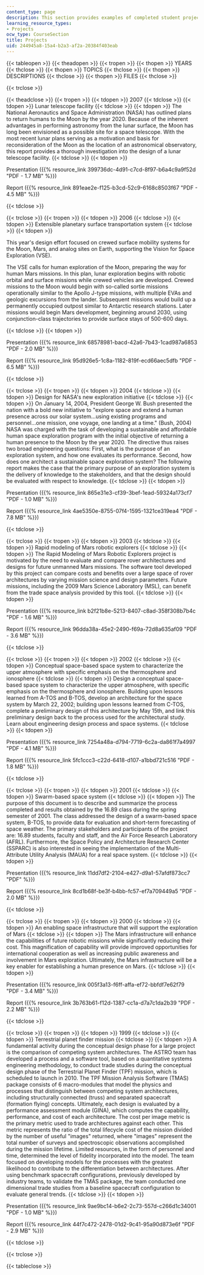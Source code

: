 ```yaml
---
content_type: page
description: This section provides examples of completed student projects.
learning_resource_types:
- Projects
ocw_type: CourseSection
title: Projects
uid: 244945a8-15a4-b2a3-af2a-20384f403eab
---
```


{{< tableopen >}}
{{< theadopen >}}
{{< tropen >}}
{{< thopen >}}
YEARS
{{< thclose >}}
{{< thopen >}}
TOPICS
{{< thclose >}}
{{< thopen >}}
DESCRIPTIONS
{{< thclose >}}
{{< thopen >}}
FILES
{{< thclose >}}

{{< trclose >}}

{{< theadclose >}}
{{< tropen >}}
{{< tdopen >}}
2007
{{< tdclose >}}
{{< tdopen >}}
Lunar telescope facility
{{< tdclose >}}
{{< tdopen >}}
The National Aeronautics and Space Administration (NASA) has outlined plans to return humans to the Moon by the year 2020. Because of the inherent advantages in performing astronomy from the lunar surface, the Moon has long been envisioned as a possible site for a space telescope. With the most recent lunar plans serving as a motivation and basis for reconsideration of the Moon as the location of an astronomical observatory, this report provides a thorough investigation into the design of a lunar telescope facility.
{{< tdclose >}}
{{< tdopen >}}


Presentation ({{% resource_link 399736dc-4d91-c7cd-8f97-b6a4c9a9f52d "PDF - 1.7 MB" %}})

Report ({{% resource_link 891eae2e-f125-b3cd-52c9-6168c8503f67 "PDF - 4.5 MB" %}})


{{< tdclose >}}

{{< trclose >}}
{{< tropen >}}
{{< tdopen >}}
2006
{{< tdclose >}}
{{< tdopen >}}
Extensible planetary surface transportation system
{{< tdclose >}}
{{< tdopen >}}


This year's design effort focused on crewed surface mobility systems for the Moon, Mars, and analog sites on Earth, supporting the Vision for Space Exploration (VSE).

The VSE calls for human exploration of the Moon, preparing the way for human Mars missions. In this plan, lunar exploration begins with robotic orbital and surface missions while crewed vehicles are developed. Crewed missions to the Moon would begin with so-called sortie missions operationally similar to the Apollo J-type missions, with multiple EVAs and geologic excursions from the lander. Subsequent missions would build up a permanently occupied outpost similar to Antarctic research stations. Later missions would begin Mars development, beginning around 2030, using conjunction-class trajectories to provide surface stays of 500-600 days.


{{< tdclose >}}
{{< tdopen >}}


Presentation ({{% resource_link 68578981-bacd-42a6-7b43-1cad987a6853 "PDF - 2.0 MB" %}})

Report ({{% resource_link 95d926e5-1c8a-1182-819f-ecd66aec5dfb "PDF - 6.5 MB" %}})


{{< tdclose >}}

{{< trclose >}}
{{< tropen >}}
{{< tdopen >}}
2004
{{< tdclose >}}
{{< tdopen >}}
Design for NASA's new exploration initiative
{{< tdclose >}}
{{< tdopen >}}
On January 14, 2004, President George W. Bush presented the nation with a bold new initiative to "explore space and extend a human presence across our solar system…using existing programs and personnel…one mission, one voyage, one landing at a time." (Bush, 2004) NASA was charged with the task of developing a sustainable and affordable human space exploration program with the initial objective of returning a human presence to the Moon by the year 2020. The directive thus raises two broad engineering questions: First, what is the purpose of an exploration system, and how one evaluates its performance. Second, how does one architect a sustainable space exploration system? The following report makes the case that the primary purpose of an exploration system is the delivery of knowledge to the stakeholders, and that the design should be evaluated with respect to knowledge.
{{< tdclose >}}
{{< tdopen >}}


Presentation ({{% resource_link 865e31e3-cf39-3bef-1ead-59324a173cf7 "PDF - 1.0 MB" %}})

Report ({{% resource_link 4ae5350e-8755-07f4-1595-1321ce319ea4 "PDF - 7.8 MB" %}})


{{< tdclose >}}

{{< trclose >}}
{{< tropen >}}
{{< tdopen >}}
2003
{{< tdclose >}}
{{< tdopen >}}
Rapid modeling of Mars robotic explorers
{{< tdclose >}}
{{< tdopen >}}
The Rapid Modeling of Mars Robotic Explorers project is motivated by the need to evaluate and compare rover architectures and designs for future unmanned Mars missions. The software tool developed by this project can compare costs and benefits over a large space of rover architectures by varying mission science and design parameters. Future missions, including the 2009 Mars Science Laboratory (MSL), can benefit from the trade space analysis provided by this tool.
{{< tdclose >}}
{{< tdopen >}}


Presentation ({{% resource_link b2f21b8e-5213-8407-c8ad-358f308b7b4c "PDF - 1.6 MB" %}})

Report ({{% resource_link 96dda38a-45e2-2490-f69a-72d8a635af09 "PDF - 3.6 MB" %}})


{{< tdclose >}}

{{< trclose >}}
{{< tropen >}}
{{< tdopen >}}
2002
{{< tdclose >}}
{{< tdopen >}}
Conceptual space-based space system to characterize the upper atmosphere with specific emphasis on the thermosphere and ionosphere
{{< tdclose >}}
{{< tdopen >}}
Design a conceptual space-based space system to characterize the upper atmosphere, with specific emphasis on the thermosphere and ionosphere. Building upon lessons learned from A-TOS and B-TOS, develop an architecture for the space system by March 22, 2002; building upon lessons learned from C-TOS, complete a preliminary design of this architecture by May 15th, and link this preliminary design back to the process used for the architectural study. Learn about engineering design process and space systems.
{{< tdclose >}}
{{< tdopen >}}


Presentation ({{% resource_link 7254a48a-d794-7719-6c2a-da861f7a4997 "PDF - 4.1 MB" %}})

Report ({{% resource_link 5fc1ccc3-c22d-6418-d107-a1bbd721c516 "PDF - 1.8 MB" %}})


{{< tdclose >}}

{{< trclose >}}
{{< tropen >}}
{{< tdopen >}}
2001
{{< tdclose >}}
{{< tdopen >}}
Swarm-based space system
{{< tdclose >}}
{{< tdopen >}}
The purpose of this document is to describe and summarize the process completed and results obtained by the 16.89 class during the spring semester of 2001. The class addressed the design of a swarm-based space system, B-TOS, to provide data for evaluation and short-term forecasting of space weather. The primary stakeholders and participants of the project are: 16.89 students, faculty and staff, and the Air Force Research Laboratory (AFRL). Furthermore, the Space Policy and Architecture Research Center (SSPARC) is also interested in seeing the implementation of the Multi-Attribute Utility Analysis (MAUA) for a real space system.
{{< tdclose >}}
{{< tdopen >}}


Presentation ({{% resource_link 11dd7df2-2104-e427-d9a1-57afdf873cc7 "PDF" %}})

Report ({{% resource_link 8cd1b68f-be3f-b4bb-fc57-ef7a709449a5 "PDF - 2.0 MB" %}})


{{< tdclose >}}

{{< trclose >}}
{{< tropen >}}
{{< tdopen >}}
2000
{{< tdclose >}}
{{< tdopen >}}
An enabling space infrastructure that will support the exploration of Mars
{{< tdclose >}}
{{< tdopen >}}
The Mars infrastructure will enhance the capabilities of future robotic missions while significantly reducing their cost. This magnification of capability will provide improved opportunities for international cooperation as well as increasing public awareness and involvement in Mars exploration. Ultimately, the Mars infrastructure will be a key enabler for establishing a human presence on Mars.
{{< tdclose >}}
{{< tdopen >}}


Presentation ({{% resource_link 005f3a13-f6ff-affa-ef72-bbfdf7e62f79 "PDF - 3.4 MB" %}})

Report ({{% resource_link 3b763b61-f12d-1387-cc1a-d7a7c1da2b39 "PDF - 2.2 MB" %}})


{{< tdclose >}}

{{< trclose >}}
{{< tropen >}}
{{< tdopen >}}
1999
{{< tdclose >}}
{{< tdopen >}}
Terrestrial planet finder mission
{{< tdclose >}}
{{< tdopen >}}
A fundamental activity during the conceptual design phase for a large project is the comparison of competing system architectures. The ASTRO team has developed a process and a software tool, based on a quantitative systems engineering methodology, to conduct trade studies during the conceptual design phase of the Terrestrial Planet Finder (TPF) mission, which is scheduled to launch in 2010. The TPF Mission Analysis Software (TMAS) package consists of 6 macro-modules that model the physics and processes that distinguish between competing system architectures, including structurally connected (truss) and separated spacecraft (formation flying) concepts. Ultimately, each design is evaluated by a performance assessment module (GINA), which computes the capability, performance, and cost of each architecture. The cost per image metric is the primary metric used to trade architectures against each other. This metric represents the ratio of the total lifecycle cost of the mission divided by the number of useful "images" returned, where "images" represent the total number of surveys and spectroscopic observations accomplished during the mission lifetime. Limited resources, in the form of personnel and time, determined the level of fidelity incorporated into the model. The team focused on developing models for the processes with the greatest likelihood to contribute to the differentiation between architectures. After using benchmark spacecraft configurations, previously developed by industry teams, to validate the TMAS package, the team conducted one dimensional trade studies from a baseline spacecraft configuration to evaluate general trends.
{{< tdclose >}}
{{< tdopen >}}


Presentation ({{% resource_link 9ae9bc14-b6e2-2c73-557d-c266d1c34001 "PDF - 1.0 MB" %}})

Report ({{% resource_link 44f7c472-2478-01d2-9c41-95a90d873e6f "PDF - 2.9 MB" %}})


{{< tdclose >}}

{{< trclose >}}

{{< tableclose >}}
